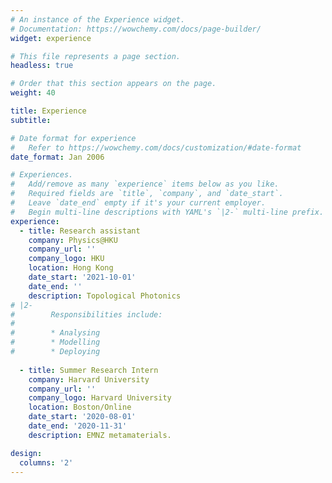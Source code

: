 ```yaml
---
# An instance of the Experience widget.
# Documentation: https://wowchemy.com/docs/page-builder/
widget: experience

# This file represents a page section.
headless: true

# Order that this section appears on the page.
weight: 40

title: Experience
subtitle:

# Date format for experience
#   Refer to https://wowchemy.com/docs/customization/#date-format
date_format: Jan 2006

# Experiences.
#   Add/remove as many `experience` items below as you like.
#   Required fields are `title`, `company`, and `date_start`.
#   Leave `date_end` empty if it's your current employer.
#   Begin multi-line descriptions with YAML's `|2-` multi-line prefix.
experience:
  - title: Research assistant
    company: Physics@HKU
    company_url: ''
    company_logo: HKU
    location: Hong Kong
    date_start: '2021-10-01'
    date_end: ''
    description: Topological Photonics
# |2-
#        Responsibilities include:
#        
#        * Analysing
#        * Modelling
#        * Deploying
        
  - title: Summer Research Intern
    company: Harvard University
    company_url: ''
    company_logo: Harvard University
    location: Boston/Online
    date_start: '2020-08-01'
    date_end: '2020-11-31'
    description: EMNZ metamaterials.

design:
  columns: '2'
---
```


